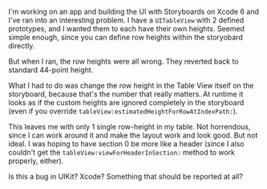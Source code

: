 I'm working on an app and building the UI with Storyboards on Xcode 6 and I've ran into an interesting problem. I have a `UITableView` with 2 defined prototypes, and I wanted them to each have their own heights. Seemed simple enough, since you can define row heights within the storyobard directly.

But when I ran, the row heights were all wrong. They reverted back to standard 44-point height.

What I had to do was change the row height in the Table View itself on the storyboard, because that's the number that really matters. At runtime it looks as if the custom heights are ignored completely in the storyboard (even if you override `tableView:estimatedHeightForRowAtIndexPath:`).

This leaves me with only 1 single row-height in my table. Not horrendous, since I can work around it and make the layout work and look good. But not ideal. I was hoping to have section 0 be more like a header (since I also couldn't get the `tableView:viewForHeaderInSection:` method to work properly, either).

Is this a bug in UIKit? Xcode? Something that should be reported at all?
